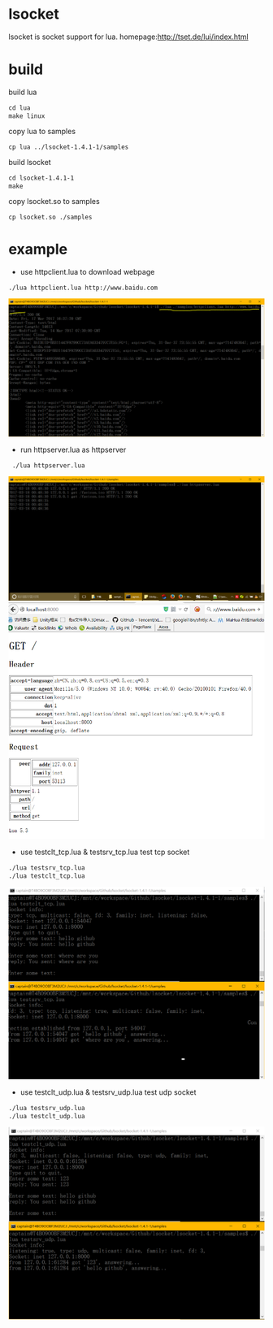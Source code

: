 # lsocket
lsocket is socket support for lua. homepage:http://tset.de/lui/index.html

# build

build lua
```
cd lua
make linux
```


copy lua to samples
```
cp lua ../lsocket-1.4.1-1/samples
```

build lsocket
```
cd lsocket-1.4.1-1
make
```
copy lsocket.so to samples

```
cp lsocket.so ./samples
```

# example

- use httpclient.lua to download webpage
```
./lua httpclient.lua http://www.baidu.com
```
![image](https://github.com/ThisisGame/lsocket/blob/master/lsocket-1.4.1-1/doc/httpclient.png)


- run httpserver.lua as httpserver
```
 ./lua httpserver.lua
 ```
 
![image](https://github.com/ThisisGame/lsocket/blob/master/lsocket-1.4.1-1/doc/httpserver-server.png)
![image](https://github.com/ThisisGame/lsocket/blob/master/lsocket-1.4.1-1/doc/httpserver-client.png)

- use testclt_tcp.lua & testsrv_tcp.lua test tcp socket
```
./lua testsrv_tcp.lua
./lua testclt_tcp.lua
```
![image](https://github.com/ThisisGame/lsocket/blob/master/lsocket-1.4.1-1/doc/testtcp.png)


- use testclt_udp.lua & testsrv_udp.lua test udp socket
```
./lua testsrv_udp.lua
./lua testclt_udp.lua
```
![image](https://github.com/ThisisGame/lsocket/blob/master/lsocket-1.4.1-1/doc/testudp.png)
